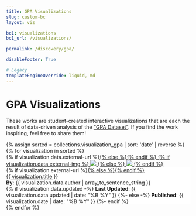 ```yaml
---
title: GPA Visualizations
slug: custom-bc
layout: viz

bc1: visualizations
bc1_url: /visualizations/

permalink: /discovery/gpa/

disableFooter: True

# Legacy
templateEngineOverride: liquid, md
---
```


<h1>GPA Visualizations</h1>

These works are student-created interactive visualizations that are each the result of data-driven analysis of the ["GPA Dataset"](https://github.com/wadefagen/datasets/tree/master/gpa#data-source). If you find the work inspiring, feel free to share them!

<div class="row">
{% assign sorted = collections.visualization_gpa | sort: 'date' | reverse %}
{% for visualization in sorted %}
  <div class="col-md-4 col-12">
    <div class="card vcard" style="border-color: #13294B;">
      <div>
        {% if visualization.data.external-url %}<a href="{{ visualization.data.external-url }}">{% else %}<a href="{{ visualization.url }}">{% endif %}
        {% if visualization.data.external-img %}
          <img src="{{ visualization.data.external-img }}" class="img-fluid">
        {% else %}
          <img src="{{ visualization.url }}{{ visualization.data.social-img }}" class="img-fluid">
        {% endif %}
        </a>
      </div>
      <div style="background-color: white;">
        {% if visualization.external-url %}<a href="{{ visualization.data.external-url }}">{% else %}<a href="{{ visualization.url }}">{% endif %}
          <div class="title">{{ visualization.title }}</div>
        </a>
        <div class="authors">
          <b>By</b>: {{ visualization.data.author | array_to_sentence_string }}<br>
          {% if visualization.data.updated -%}
          <b>Last Updated</b>: {{ visualization.data.updated | date: "%B %Y" }}
          {%- else -%}
          <b>Published</b>: {{ visualization.date | date: "%B %Y" }}
          {%- endif %}
        </div>
      </div>
    </div>
  </div>
{% endfor %}
</div>
